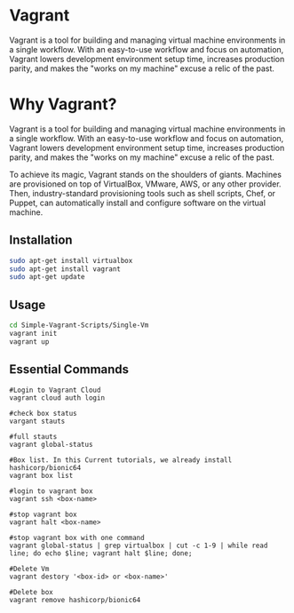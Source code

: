 # Vagrant

Vagrant is a tool for building and managing virtual machine environments in a single workflow. With an easy-to-use workflow and focus on automation, Vagrant lowers development environment setup time, increases production parity, and makes the "works on my machine" excuse a relic of the past.

# Why Vagrant?

Vagrant is a tool for building and managing virtual machine environments in a single workflow. With an easy-to-use workflow and focus on automation, Vagrant lowers development environment setup time, increases production parity, and makes the "works on my machine" excuse a relic of the past.

To achieve its magic, Vagrant stands on the shoulders of giants. Machines are provisioned on top of VirtualBox, VMware, AWS, or any other provider. Then, industry-standard provisioning tools such as shell scripts, Chef, or Puppet, can automatically install and configure software on the virtual machine.

## Installation
```bash
sudo apt-get install virtualbox
sudo apt-get install vagrant
sudo apt-get update
```

## Usage

```bash
cd Simple-Vagrant-Scripts/Single-Vm
vagrant init
vagrant up
```

## Essential Commands
```bash#
#Login to Vagrant Cloud
vagrant cloud auth login

#check box status
vargant stauts

#full stauts
vagrant global-status

#Box list. In this Current tutorials, we already install hashicorp/bionic64
vagrant box list

#login to vagrant box
vagrant ssh <box-name>

#stop vagrant box
vagrant halt <box-name>

#stop vagrant box with one command
vagrant global-status | grep virtualbox | cut -c 1-9 | while read line; do echo $line; vagrant halt $line; done;

#Delete Vm
vagrant destory '<box-id> or <box-name>'

#Delete box
vagrant remove hashicorp/bionic64
```
